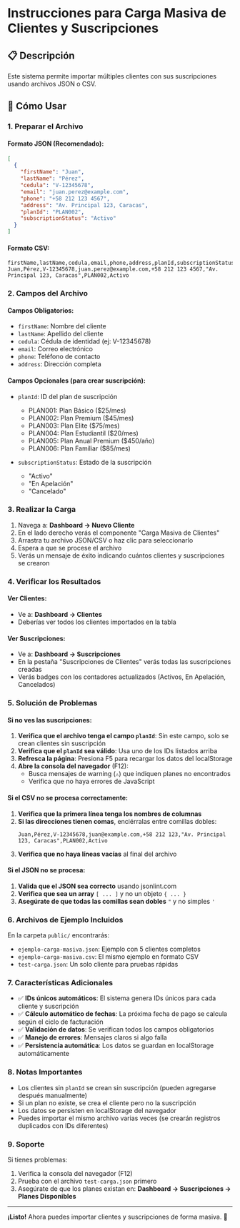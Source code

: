 # Instrucciones para Carga Masiva de Clientes y Suscripciones

## 📋 Descripción

Este sistema permite importar múltiples clientes con sus suscripciones usando archivos JSON o CSV.

## 🚀 Cómo Usar

### 1. **Preparar el Archivo**

#### Formato JSON (Recomendado):

```json
[
  {
    "firstName": "Juan",
    "lastName": "Pérez",
    "cedula": "V-12345678",
    "email": "juan.perez@example.com",
    "phone": "+58 212 123 4567",
    "address": "Av. Principal 123, Caracas",
    "planId": "PLAN002",
    "subscriptionStatus": "Activo"
  }
]
```

#### Formato CSV:

```csv
firstName,lastName,cedula,email,phone,address,planId,subscriptionStatus
Juan,Pérez,V-12345678,juan.perez@example.com,+58 212 123 4567,"Av. Principal 123, Caracas",PLAN002,Activo
```

### 2. **Campos del Archivo**

#### Campos Obligatorios:

- `firstName`: Nombre del cliente
- `lastName`: Apellido del cliente
- `cedula`: Cédula de identidad (ej: V-12345678)
- `email`: Correo electrónico
- `phone`: Teléfono de contacto
- `address`: Dirección completa

#### Campos Opcionales (para crear suscripción):

- `planId`: ID del plan de suscripción

  - PLAN001: Plan Básico ($25/mes)
  - PLAN002: Plan Premium ($45/mes)
  - PLAN003: Plan Elite ($75/mes)
  - PLAN004: Plan Estudiantil ($20/mes)
  - PLAN005: Plan Anual Premium ($450/año)
  - PLAN006: Plan Familiar ($85/mes)

- `subscriptionStatus`: Estado de la suscripción
  - "Activo"
  - "En Apelación"
  - "Cancelado"

### 3. **Realizar la Carga**

1. Navega a: **Dashboard → Nuevo Cliente**
2. En el lado derecho verás el componente "Carga Masiva de Clientes"
3. Arrastra tu archivo JSON/CSV o haz clic para seleccionarlo
4. Espera a que se procese el archivo
5. Verás un mensaje de éxito indicando cuántos clientes y suscripciones se crearon

### 4. **Verificar los Resultados**

#### Ver Clientes:

- Ve a: **Dashboard → Clientes**
- Deberías ver todos los clientes importados en la tabla

#### Ver Suscripciones:

- Ve a: **Dashboard → Suscripciones**
- En la pestaña "Suscripciones de Clientes" verás todas las suscripciones creadas
- Verás badges con los contadores actualizados (Activos, En Apelación, Cancelados)

### 5. **Solución de Problemas**

#### Si no ves las suscripciones:

1. **Verifica que el archivo tenga el campo `planId`**: Sin este campo, solo se crean clientes sin suscripción
2. **Verifica que el `planId` sea válido**: Usa uno de los IDs listados arriba
3. **Refresca la página**: Presiona F5 para recargar los datos del localStorage
4. **Abre la consola del navegador** (F12):
   - Busca mensajes de warning (`⚠️`) que indiquen planes no encontrados
   - Verifica que no haya errores de JavaScript

#### Si el CSV no se procesa correctamente:

1. **Verifica que la primera línea tenga los nombres de columnas**
2. **Si las direcciones tienen comas**, enciérralas entre comillas dobles:
   ```csv
   Juan,Pérez,V-12345678,juan@example.com,+58 212 123,"Av. Principal 123, Caracas",PLAN002,Activo
   ```
3. **Verifica que no haya líneas vacías** al final del archivo

#### Si el JSON no se procesa:

1. **Valida que el JSON sea correcto** usando jsonlint.com
2. **Verifica que sea un array** `[ ... ]` y no un objeto `{ ... }`
3. **Asegúrate de que todas las comillas sean dobles** `"` y no simples `'`

### 6. **Archivos de Ejemplo Incluidos**

En la carpeta `public/` encontrarás:

- `ejemplo-carga-masiva.json`: Ejemplo con 5 clientes completos
- `ejemplo-carga-masiva.csv`: El mismo ejemplo en formato CSV
- `test-carga.json`: Un solo cliente para pruebas rápidas

### 7. **Características Adicionales**

- ✅ **IDs únicos automáticos**: El sistema genera IDs únicos para cada cliente y suscripción
- ✅ **Cálculo automático de fechas**: La próxima fecha de pago se calcula según el ciclo de facturación
- ✅ **Validación de datos**: Se verifican todos los campos obligatorios
- ✅ **Manejo de errores**: Mensajes claros si algo falla
- ✅ **Persistencia automática**: Los datos se guardan en localStorage automáticamente

### 8. **Notas Importantes**

- Los clientes sin `planId` se crean sin suscripción (pueden agregarse después manualmente)
- Si un plan no existe, se crea el cliente pero no la suscripción
- Los datos se persisten en localStorage del navegador
- Puedes importar el mismo archivo varias veces (se crearán registros duplicados con IDs diferentes)

### 9. **Soporte**

Si tienes problemas:

1. Verifica la consola del navegador (F12)
2. Prueba con el archivo `test-carga.json` primero
3. Asegúrate de que los planes existan en: **Dashboard → Suscripciones → Planes Disponibles**

---

**¡Listo!** Ahora puedes importar clientes y suscripciones de forma masiva. 🎉
